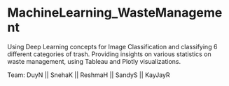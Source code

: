 # MachineLearning_WasteManagement
Using Deep Learning concepts for Image Classification and classifying 6 different categories of trash. Providing insights on various statistics on waste management, using Tableau and Plotly visualizations.

Team: DuyN ||  SnehaK || ReshmaH || SandyS || KayJayR
